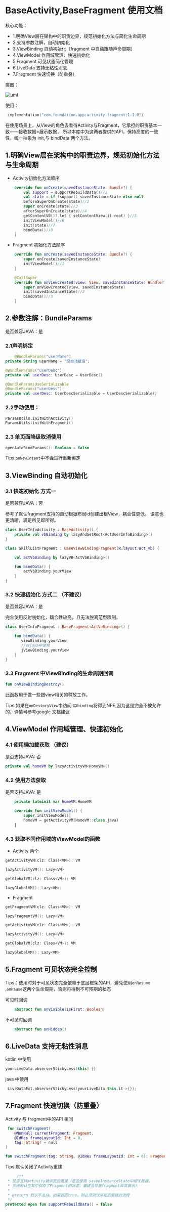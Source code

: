# BaseActivity,BaseFragment 使用文档

核心功能：

* 1.明确View层在架构中的职责边界，规范初始化方法与简化生命周期
* 2.支持参数注解，自动初始化
* 3.ViewBinding 自动初始化（fragment 中自动跟随声命周期）
* 4.ViewModel 作用域管理、快速初始化
* 5.Fragment 可见状态简化管理
* 6.LiveData 支持无粘性消息
* 7.Fragment 快速切换（防重叠）

类图：

![uml](./images/uml.jpg)

使用：

```kotlin
 implementation("com.foundation.app:activity-fragment:1.1.0")
```

在使用场景上，从View的角色去看待Activity与Fragment，它承担的职责基本一致——接收数据>展示数据，
所以本库中为这两者提供的API，保持高度的一致性，统一抽象为 init,与 bindData 两个方法。

## 1.明确View层在架构中的职责边界，规范初始化方法与生命周期
* Activity初始化方法顺序

```kotlin
    override fun onCreate(savedInstanceState: Bundle?) {
        val support = supportRebuildData()//1
        val state = if (support) savedInstanceState else null
        beforeSuperOnCreate(state)//2
        super.onCreate(state)//3
        afterSuperOnCreate(state)//4
        getContentVB()?.let { setContentView(it.root) }//5
        initViewModel()//6
        init(state)//7
        bindData()//8
    }
```

* Fragment 初始化方法顺序
 
```kotlin
    override fun onCreate(savedInstanceState: Bundle?) {
        super.onCreate(savedInstanceState)
        initViewModel()//1
    }

    @CallSuper
    override fun onViewCreated(view: View, savedInstanceState: Bundle?) {
        super.onViewCreated(view, savedInstanceState)
        init(savedInstanceState)//2
        bindData()//3
    }
```

## 2.参数注解：BundleParams
是否兼容JAVA：是

### 2.1声明绑定

```kotlin
    @BundleParams("userName")
private String userName = "没自动赋值";

@BundleParams("userDesc")
private val userDesc: UserDesc = UserDesc()

@BundleParamsUseSerializable
@BundleParams("userDesc")
private val userDesc: UserDescSerializable = UserDescSerializable()
```

### 2.2手动使用：

```kotlin
ParamsUtils.initWithActivity()
ParamsUtils.initWithFragment()
```

### 2.3 单页面降级取消使用

```kotlin
openAutoBindParams(): Boolean = false
```

Tips:`onNewIntent`中不会进行重新绑定

## 3.ViewBinding 自动初始化

### 3.1  快速初始化 方式一
是否兼容JAVA：否

参考了默认fragment支持的自动根据布局id创建出根View，耦合性更低。
语意也更清晰，满足所见即所得。

```kotlin
class UserInfoActivity : BaseActivity() {
    private val vbBinding by lazyAndSetRoot<ActUserInfoBinding>()
}

class SkillListFragment : BaseViewBindingFragment(R.layout.act_vb) {

    val actVbBinding by lazyVB<ActVbBinding>()

    fun bindData() {
        actVbBinding.yourView
    }
}
```

### 3.2 快速初始化 方式二 （不建议）
是否兼容JAVA：是

完全使用反射初始化，耦合性较高，且无法脱离范型限制。

```kotlin
class UserInfoFragment : BaseFragment<ActVbBinding>() {

    fun bindData() {
       viewBinding.yourView
       //在java中使用
       jViewBinding.yourView
    }
}
```

### 3.3 Fragment 中ViewBinding的生命周期回调

```kotlin
fun onViewBindingDestroy()
``` 
此函数用于做一些跟view相关的释放工作。

Tips:如果在`onDestoryView`中访问 `XXbinding`将得到NPE,因为这是完全不被允许的，详情可参考google 文档建议

## 4.ViewModel 作用域管理、快速初始化

### 4.1 使用懒加载获取 （建议）
是否支持JAVA: 否

```kotlin
private val homeVM by lazyActivityVM<HomeVM>()
```
### 4.2 使用方法获取
是否支持JAVA: 是

```kotlin
    private lateinit var homeVM:HomeVM

    override fun initViewModel() {
        super.initViewModel()
        homeVM = getActivityVM(HomeVM::class.java)
    }
```

### 4.3 获取不同作用域的ViewModel的函数

* Activity 两个 

```kotlin
getActivityVM(clz: Class<VM>): VM

lazyActivityVM(): Lazy<VM>
```
```kotlin
getGlobalVM(clz: Class<VM>): VM

lazyGlobalVM(): Lazy<VM>
```
* Fragment 

```kotlin
getFragmentVM(clz: Class<VM>): VM

lazyFragmentVM(): Lazy<VM>
```

```kotlin
getActivityVM(clz: Class<VM>): VM

lazyActivityVM(): Lazy<VM>
```
```kotlin
getGlobalVM(clz: Class<VM>): VM

lazyGlobalVM(): Lazy<VM>
```

## 5.Fragment 可见状态完全控制
Tips：使用时对于可见状态完全依赖于底层框架的API，避免使用`onResume` ,`onPause`这两个生命周期，否则将得到不可预期的状态

可见时回调

```kotlin
    abstract fun onVisible(isFirst: Boolean)
```
不可见时回调

```kotlin
    abstract fun onHidden()
```

## 6.LiveData 支持无粘性消息

kotlin 中使用

```kotlin
yourLiveData.observerStickyLess(this) {}
```

java 中使用

```kotlin
 LiveDataExt.observerStickyLess(yourLiveData,this,it->{});
```

## 7.Fragment 快速切换（防重叠）

Activity 与 fragment中的API 相同

```kotlin
 fun switchFragment(
    @NonNull currentFragment: Fragment,
    @IdRes frameLayoutId: Int = 0,
    tag: String? = null
)

fun switchFragment(tag: String, @IdRes frameLayoutId: Int = 0): Fragment? 
```

Tips:默认关闭了Activity重建

```kotlin
     /**
 * 是否支持activity被杀死后重建（是否使用 savedInstanceState中相关数据，
 * 系统默认在其中保存了Fragment的状态，重建会导致fragment异常展示）
 *
 * @return 默认不支持。如果返回true，则必须测试杀死后重建的流程
 */
protected open fun supportRebuildData() = false
```